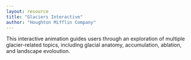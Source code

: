 ```yaml
---
layout: resource
title: "Glaciers Interactive"
author: "Houghton Mifflin Company"
---
```


This interactive animation guides users through an exploration of multiple glacier-related topics, including glacial anatomy, accumulation, ablation, and landscape evoloution.
